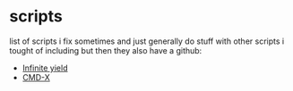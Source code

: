 # scripts
list of scripts i fix sometimes and just generally do stuff with
other scripts i tought of including but then they also have a github:

* [Infinite yield](https://github.com/EdgeIY/infiniteyield)
* [CMD-X](https://github.com/CMD-X/CMD-X)